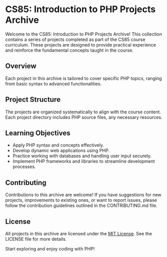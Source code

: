 # CS85: Introduction to PHP Projects Archive

Welcome to the CS85: Introduction to PHP Projects Archive! This collection contains a series of projects completed as part of the CS85 course curriculum. These projects are designed to provide practical experience and reinforce the fundamental concepts taught in the course.

## Overview

Each project in this archive is tailored to cover specific PHP topics, ranging from basic syntax to advanced functionalities. 

## Project Structure

The projects are organized systematically to align with the course content. Each project directory includes PHP source files, any necessary resources.


## Learning Objectives

- Apply PHP syntax and concepts effectively.
- Develop dynamic web applications using PHP.
- Practice working with databases and handling user input securely.
- Implement PHP frameworks and libraries to streamline development processes.

## Contributing

Contributions to this archive are welcome! If you have suggestions for new projects, improvements to existing ones, or want to report issues, please follow the contribution guidelines outlined in the CONTRIBUTING.md file.

## License

All projects in this archive are licensed under the [MIT License](https://opensource.org/licenses/MIT). See the LICENSE file for more details.

Start exploring and enjoy coding with PHP!

